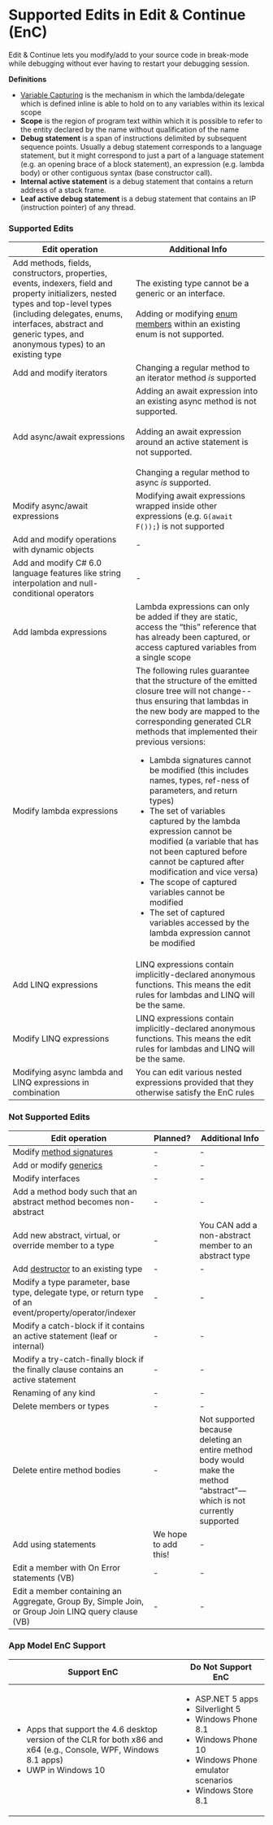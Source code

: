 # Supported Edits in Edit & Continue (EnC)
Edit & Continue lets you modify/add to your source code in break-mode while debugging without ever having to restart your debugging session. 

**Definitions**
* [Variable Capturing](http://blogs.msdn.com/b/matt/archive/2008/03/01/understanding-variable-capturing-in-c.aspx) is the mechanism in which the lambda/delegate which is defined inline is able to hold on to any variables within its lexical scope
* **Scope** is the region of program text within which it is possible to refer to the entity declared by the name without qualification of the name
* **Debug statement** is a span of instructions delimited by subsequent sequence points. Usually a debug statement corresponds to a language statement, but it might correspond to just a part of a language statement (e.g. an opening brace of a block statement), an expression (e.g. lambda body) or other contiguous syntax (base constructor call).
* **Internal active statement** is a debug statement that contains a return address of a stack frame.
* **Leaf active debug statement** is a debug statement that contains an IP (instruction pointer) of any thread.


### Supported Edits
| Edit operation | Additional Info |
| ------------------- |--------------------|
| Add methods, fields, constructors, properties, events, indexers, field and property initializers, nested types and top-level types (including delegates, enums, interfaces, abstract and generic types, and anonymous types) to an existing type  | The existing type cannot be a generic or an interface. <br/> <br/> Adding or modifying [enum members](https://msdn.microsoft.com/en-us/library/sbbt4032.aspx) within an existing enum is not supported. |
| Add and modify iterators  | Changing a regular method to an iterator method *is* supported |
| Add async/await expressions  |  Adding an await expression into an existing async method is not supported. <br/><br/> Adding an await expression around an active statement is not supported. <br/><br/> Changing a regular method to async *is* supported. |
| Modify async/await expressions  |  Modifying await expressions wrapped inside other expressions (e.g. ```G(await F());```) is not supported |
| Add and modify operations with dynamic objects | - |
| Add and modify C# 6.0 language features like string interpolation and null-conditional operators | - |
| Add lambda expressions | Lambda expressions can only be added if they are static, access the “this” reference that has already been captured, or access captured variables from a single scope |
| Modify lambda expressions | The following rules guarantee that the structure of the emitted closure tree will not change--thus ensuring that lambdas in the new body are mapped to the corresponding generated CLR methods that implemented their previous versions: <ul><li>Lambda signatures cannot be modified (this includes names, types, ref-ness of parameters, and return types)</li><li>The set of variables captured by the lambda expression cannot be modified (a variable that has not been captured before cannot be captured after modification and vice versa)</li><li>The scope of captured variables cannot be modified</li><li>The set of captured variables accessed by the lambda expression cannot be modified</li></ul> |
| Add LINQ expressions | LINQ expressions contain implicitly-declared anonymous functions. This means the edit rules for lambdas and LINQ will be the same. |
| Modify LINQ expressions | LINQ expressions contain implicitly-declared anonymous functions. This means the edit rules for lambdas and LINQ will be the same. |
| Modifying async lambda and LINQ expressions in combination | You can edit various nested expressions provided that they otherwise satisfy the EnC rules | 

### Not Supported Edits
| Edit operation | Planned? | Additional Info |
| ------------------- |--------------| --------------------|
| Modify [method signatures](https://msdn.microsoft.com/en-us/library/ms173114.aspx) | - | - |
| Add or modify [generics](https://msdn.microsoft.com/en-us/library/512aeb7t.aspx) | - | - |
| Modify interfaces | - | - |
| Add a method body such that an abstract method becomes non-abstract | - | - |
| Add new abstract, virtual, or override member to a type | - | You CAN add a non-abstract member to an abstract type |
| Add [destructor](https://msdn.microsoft.com/en-us/library/66x5fx1b.aspx) to an existing type | - | - |
| Modify a type parameter, base type, delegate type, or return type of an event/property/operator/indexer | - | - |
| Modify a catch-block if it contains an active statement (leaf or internal) | - | - |
| Modify a try-catch-finally block if the finally clause contains an active statement | - | - |
| Renaming of any kind | - | - |
| Delete members or types | - | - |
| Delete entire method bodies | - | Not supported because deleting an entire method body would make the method “abstract”—which is not currently supported |
| Add using statements | We hope to add this! | - | 
| Edit a member with On Error statements (VB) | - | - |
| Edit a member containing an Aggregate, Group By, Simple Join, or Group Join LINQ query clause (VB) | - | - |

### App Model EnC Support

| Support EnC | Do Not Support EnC | 
| ------------------ |------------------------------| 
| <ul><li>Apps that support the 4.6 desktop version of the CLR for both x86 and x64 (e.g., Console, WPF, Windows 8.1 apps)</li><li>UWP in Windows 10</li><ul> | <ul><li>ASP.NET 5 apps</li><li>Silverlight 5</li><li>Windows Phone 8.1</li><li>Windows Phone 10</li><li>Windows Phone emulator scenarios</li><li>Windows Store 8.1</li></ul>|